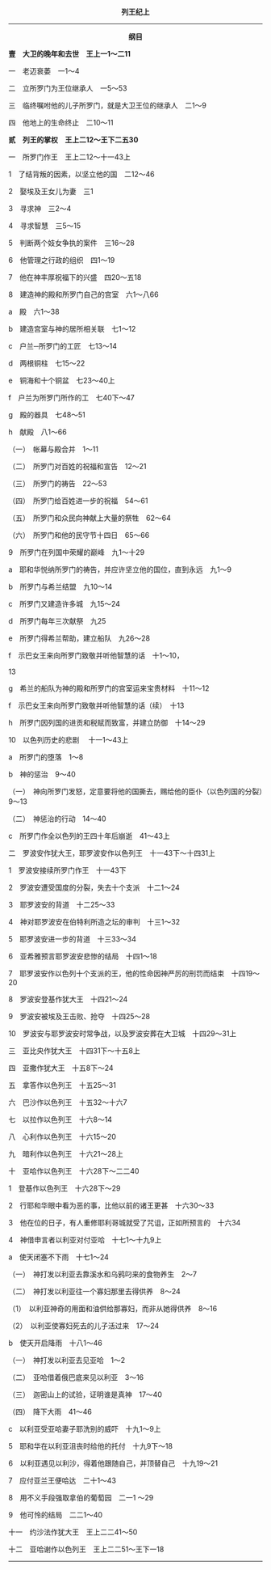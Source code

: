 <p style="text-align:center;font-weight:bold;">列王纪上</p>

<hr>

<p style="text-align:center;font-weight:bold;">纲目</p>

<b>壹　大卫的晚年和去世　王上一1～二11</b>

一　老迈衰萎　一1～4

二　立所罗门为王位继承人　一5～53

三　临终嘱咐他的儿子所罗门，就是大卫王位的继承人　二1～9

四　他地上的生命终止　二10～11

<b>贰　列王的掌权　王上二12～王下二五30</b>

一　所罗门作王　王上二12～十一43上

1　了结背叛的因素，以坚立他的国　二12～46

2　娶埃及王女儿为妻　三1

3　寻求神　三2～4

4　寻求智慧　三5～15

5　判断两个妓女争执的案件　三16～28

6　他管理之行政的组织　四1～19

7　他在神丰厚祝福下的兴盛　四20～五18

8　建造神的殿和所罗门自己的宫室　六1～八66

a　殿　六1～38

b　建造宫室与神的居所相关联　七1～12

c　户兰─所罗门的工匠　七13～14

d　两根铜柱　七15～22

e　铜海和十个铜盆　七23～40上

f　户兰为所罗门所作的工　七40下～47

g　殿的器具　七48～51

h　献殿　八1～66

（一）　帐幕与殿合并　1～11

（二）　所罗门对百姓的祝福和宣告　12～21

（三）　所罗门的祷告　22～53

（四）　所罗门给百姓进一步的祝福　54～61

（五）　所罗门和众民向神献上大量的祭牲　62～64

（六）　所罗门和他的民守节十四日　65～66

9　所罗门在列国中荣耀的巅峰　九1～十29

a　耶和华悦纳所罗门的祷告，并应许坚立他的国位，直到永远　九1～9

b　所罗门与希兰结盟　九10～14

c　所罗门又建造许多城　九15～24

d　所罗门每年三次献祭　九25

e　所罗门得希兰帮助，建立船队　九26～28

f　示巴女王来向所罗门致敬并听他智慧的话　十1～10，

13

g　希兰的船队为神的殿和所罗门的宫室运来宝贵材料　十11～12

f　示巴女王来向所罗门致敬并听他智慧的话（续）　十13

h　所罗门因列国的进贡和税赋而致富，并建立防御　十14～29

10　以色列历史的悲剧　 十一1～43上

a　所罗门的堕落　1～8

b　神的惩治　9～40

（一）　神向所罗门发怒，定意要将他的国撕去，赐给他的臣仆（以色列国的分裂）　9～13

（二）　神惩治的行动　14～40

c　所罗门作全以色列的王四十年后崩逝　41～43上

二　罗波安作犹大王，耶罗波安作以色列王　十一43下～十四31上

1　罗波安接续所罗门作王　十一43下

2　罗波安遭受国度的分裂，失去十个支派　十二1～24

3　耶罗波安的背道　十二25～33

4　神对耶罗波安在伯特利所造之坛的审判　十三1～32

5　耶罗波安进一步的背道　十三33～34

6　亚希雅预言耶罗波安悲惨的结局　十四1～18

7　耶罗波安作以色列十个支派的王，他的性命因神严厉的刑罚而结束　十四19～20

8　罗波安登基作犹大王　十四21～24

9　罗波安被埃及王击败、抢夺　十四25～28

10　罗波安与耶罗波安时常争战，以及罗波安葬在大卫城　十四29～31上

三　亚比央作犹大王　十四31下～十五8上

四　亚撒作犹大王　十五8下～24

五　拿答作以色列王　十五25～31

六　巴沙作以色列王　十五32～十六7

七　以拉作以色列王　十六8～14

八　心利作以色列王　十六15～20

九　暗利作以色列王　十六21～28上

十　亚哈作以色列王　十六28下～二二40

1　登基作以色列王　十六28下～29

2　行耶和华眼中看为恶的事，比他以前的诸王更甚　十六30～33

3　他在位的日子，有人重修耶利哥城就受了咒诅，正如所预言的　十六34

4　神借申言者以利亚对付亚哈　十七1～十九9上

a　使天闭塞不下雨　十七1～24

（一）　神打发以利亚去靠溪水和乌鸦叼来的食物养生　2～7

（二）　神打发以利亚往一个寡妇那里去得供养　8～24

（1）　以利亚神奇的用面和油供给那寡妇，而非从她得供养　8～16

（2）　以利亚使寡妇死去的儿子活过来　17～24

b　使天开启降雨　十八1～46

（一）　神打发以利亚去见亚哈　1～2

（二）　亚哈借着俄巴底来见以利亚　3～16

（三）　迦密山上的试验，证明谁是真神　17～40

（四）　降下大雨　41～46

c　以利亚受亚哈妻子耶洗别的威吓　十九1～9上

5　耶和华在以利亚沮丧时给他的托付　十九9下～18

6　以利亚遇见以利沙，得着他跟随自己，并顶替自己　十九19～21

7　应付亚兰王便哈达　二十1～43

8　用不义手段强取拿伯的葡萄园　二一1 ～29

9　他可怜的结局　二二1～40

十一　约沙法作犹大王　王上二二41～50

十二　亚哈谢作以色列王　王上二二51～王下一18

<hr>

